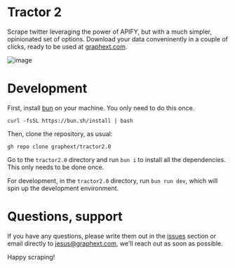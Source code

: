 # Tractor 2

Scrape twitter leveraging the power of APIFY, but with a much simpler, opinionated set of options. Download your data conveninently in a couple of clicks, ready to be used at [graphext.com](https://graphext.com).

![image](https://github.com/user-attachments/assets/741de1d4-1019-41b3-b331-effbb38918f3)

# Development

First, install [bun](https://bun.sh) on your machine. You only need to do this once.

```shell
curl -fsSL https://bun.sh/install | bash
```


Then, clone the repository, as usual:

```shell
gh repo clone graphext/tractor2.0
```


Go to the `tractor2.0` directory and run `bun i` to install all the dependencies. This only needs to be done once.

For development, in the `tractor2.0` directory, run `bun run dev`, which will spin up the development environment.



# Questions, support

If you have any questions, please write them out in the [issues](https://github.com/jesi-rgb/tractor2.0/issues?q=sort%3Aupdated-desc+is%3Aissue+is%3Aopen) section or email directly to [jesus@graphext.com](mailto:jesus@graphext.com), we'll reach out as soon as possible.

Happy scraping!
